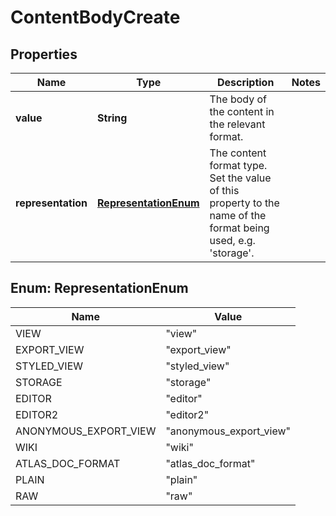 # ContentBodyCreate

## Properties
Name | Type | Description | Notes
------------ | ------------- | ------------- | -------------
**value** | **String** | The body of the content in the relevant format. | 
**representation** | [**RepresentationEnum**](#RepresentationEnum) | The content format type. Set the value of this property to the name of the format being used, e.g. &#x27;storage&#x27;. | 

<a name="RepresentationEnum"></a>
## Enum: RepresentationEnum
Name | Value
---- | -----
VIEW | &quot;view&quot;
EXPORT_VIEW | &quot;export_view&quot;
STYLED_VIEW | &quot;styled_view&quot;
STORAGE | &quot;storage&quot;
EDITOR | &quot;editor&quot;
EDITOR2 | &quot;editor2&quot;
ANONYMOUS_EXPORT_VIEW | &quot;anonymous_export_view&quot;
WIKI | &quot;wiki&quot;
ATLAS_DOC_FORMAT | &quot;atlas_doc_format&quot;
PLAIN | &quot;plain&quot;
RAW | &quot;raw&quot;
